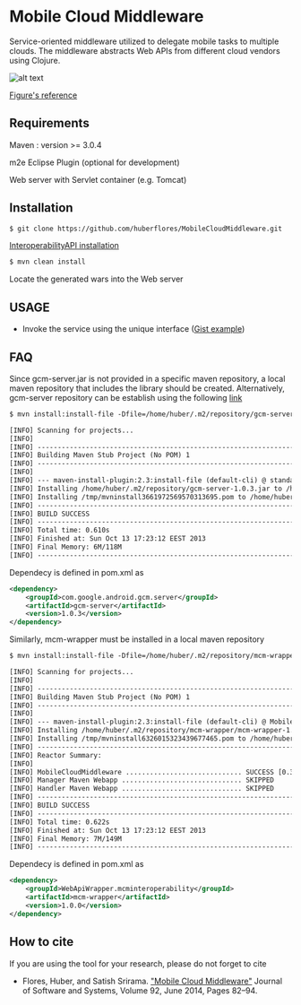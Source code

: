 Mobile Cloud Middleware
========================

Service-oriented middleware utilized to delegate mobile tasks to multiple clouds. The middleware abstracts Web APIs from different cloud vendors using Clojure.


![alt text](https://raw.github.com/huberflores/MobileCloudMiddleware/master/UT-BasicDelegationModel.png "Service-oriented model")

[Figure's reference](http://www.sciencedirect.com/science/article/pii/S0164121213002318)

Requirements
-------------

Maven : version >= 3.0.4

m2e Eclipse Plugin (optional for development)

Web server with Servlet container (e.g. Tomcat)


Installation
-------------

```xml
$ git clone https://github.com/huberflores/MobileCloudMiddleware.git
````

[InteroperabilityAPI installation](https://github.com/huberflores/InteroperableWebAPI.git)


```xml
$ mvn clean install
````

Locate the generated wars into the Web server


USAGE
----

- Invoke the service using the unique interface <mcminteroperability> ([Gist example](https://gist.github.com/huberflores/5747779)) 

FAQ
----

Since gcm-server.jar is not provided in a specific maven repository, a local maven repository that includes the library should be created. Alternatively, gcm-server repository can be establish using the following [link](https://github.com/slorber/gcm-server-repository)

```xml
$ mvn install:install-file -Dfile=/home/huber/.m2/repository/gcm-server-1.0.3.jar -DgroupId=com.google.android.gcm.server -DartifactId=gcm-server -Dversion=1.0.3 -Dpackaging=jar
````
```xml
[INFO] Scanning for projects...
[INFO]                                                                         
[INFO] ------------------------------------------------------------------------
[INFO] Building Maven Stub Project (No POM) 1
[INFO] ------------------------------------------------------------------------
[INFO] 
[INFO] --- maven-install-plugin:2.3:install-file (default-cli) @ standalone-pom ---
[INFO] Installing /home/huber/.m2/repository/gcm-server-1.0.3.jar to /home/huber/.m2/repository/com/google/android/gcm/server/gcm-server/1.0.3/gcm-server-1.0.3.jar
[INFO] Installing /tmp/mvninstall3661972569570313695.pom to /home/huber/.m2/repository/com/google/android/gcm/server/gcm-server/1.0.3/gcm-server-1.0.3.pom
[INFO] ------------------------------------------------------------------------
[INFO] BUILD SUCCESS
[INFO] ------------------------------------------------------------------------
[INFO] Total time: 0.610s
[INFO] Finished at: Sun Oct 13 17:23:12 EEST 2013
[INFO] Final Memory: 6M/118M
[INFO] ------------------------------------------------------------------------
````

Dependecy is defined in pom.xml as
```xml
<dependency>
    <groupId>com.google.android.gcm.server</groupId>
    <artifactId>gcm-server</artifactId>
    <version>1.0.3</version>
</dependency>
````

Similarly, mcm-wrapper must be installed in a local maven repository

```xml
$ mvn install:install-file -Dfile=/home/huber/.m2/repository/mcm-wrapper/mcm-wrapper-1.0.0.jar -DgroupId=WebApiWrapper.mcminteroperability -DartifactId=mcm-wrapper -Dversion=1.0.0 -Dpackaging=jar
````

```xml
[INFO] Scanning for projects...
[INFO]
[INFO] ------------------------------------------------------------------------
[INFO] Building Maven Stub Project (No POM) 1
[INFO] ------------------------------------------------------------------------
[INFO]
[INFO] --- maven-install-plugin:2.3:install-file (default-cli) @ MobileCloudMiddleware ---
[INFO] Installing /home/huber/.m2/repository/mcm-wrapper/mcm-wrapper-1.0.0.jar to /home/huber/.m2/repository/WebApiWrapper/mcminteroperability/mcm-wrapper/1.0.0/mcm-wrapper-1.0.0.jar
[INFO] Installing /tmp/mvninstall6326015323439677465.pom to /home/huber/.m2/repository/WebApiWrapper/mcminteroperability/mcm-wrapper/1.0.0/mcm-wrapper-1.0.0.pom
[INFO] ------------------------------------------------------------------------
[INFO] Reactor Summary:
[INFO] 
[INFO] MobileCloudMiddleware ............................. SUCCESS [0.346s]
[INFO] Manager Maven Webapp .............................. SKIPPED
[INFO] Handler Maven Webapp .............................. SKIPPED
[INFO] ------------------------------------------------------------------------
[INFO] BUILD SUCCESS
[INFO] ------------------------------------------------------------------------
[INFO] Total time: 0.622s
[INFO] Finished at: Sun Oct 13 17:23:12 EEST 2013
[INFO] Final Memory: 7M/149M
[INFO] ------------------------------------------------------------------------
````

Dependecy is defined in pom.xml as
```xml
<dependency>
    <groupId>WebApiWrapper.mcminteroperability</groupId>
    <artifactId>mcm-wrapper</artifactId>
    <version>1.0.0</version>
</dependency>
````

How to cite
-----------
If you are using the tool for your research, please do not forget to cite


- Flores, Huber, and Satish Srirama. ["Mobile Cloud Middleware"](http://dl.acm.org/citation.cfm?id=2482984) Journal of Software and Systems, Volume 92, June 2014, Pages 82–94.
